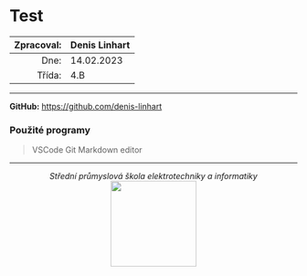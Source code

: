 # Test
| Zpracoval: | Denis Linhart |
| ---------: | ------------- |
|       Dne: | 14.02.2023    |
|     Třída: | 4.B           |
<hr>

**GitHub:** <https://github.com/denis-linhart>

### Použité programy
>   VSCode
>   Git
>   Markdown editor
<hr>

<span style="text-align: center;">

*Střední průmyslová škola elektrotechniky a informatiky*
<br>
<img src="https://www.spsemoh.cz/logos/spsei-vektor-barevne.svg" style="width: 150px; height: auto;">
</span>
